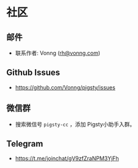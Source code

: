 # 社区



## 邮件

* 联系作者: Vonng (rh@vonng.com)



## Github Issues

* https://github.com/Vonng/pigsty/issues



## 微信群

* 搜索微信号 `pigsty-cc` ，添加 Pigsty小助手入群。



## Telegram

* https://t.me/joinchat/gV9zfZraNPM3YjFh
